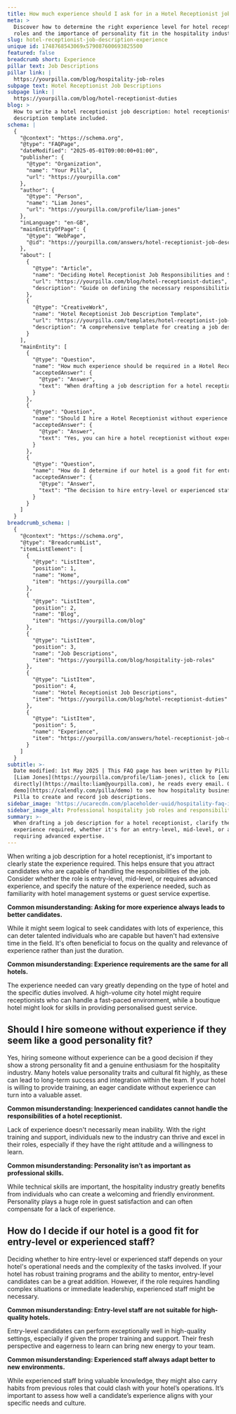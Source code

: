 ```yaml
---
title: How much experience should I ask for in a Hotel Receptionist job description?
meta: >
  Discover how to determine the right experience level for hotel receptionist
  roles and the importance of personality fit in the hospitality industry.
slug: hotel-receptionist-job-description-experience
unique id: 1748768543069x579087600693825500
featured: false
breadcrumb short: Experience
pillar text: Job Descriptions
pillar link: |
  https://yourpilla.com/blog/hospitality-job-roles
subpage text: Hotel Receptionist Job Descriptions
subpage link: |
  https://yourpilla.com/blog/hotel-receptionist-duties
blog: >
  How to write a hotel receptionist job description: hotel receptionist job
  description template included.
schema: |
  {
    "@context": "https://schema.org",
    "@type": "FAQPage",
    "dateModified": "2025-05-01T09:00:00+01:00",
    "publisher": {
      "@type": "Organization",
      "name": "Your Pilla",
      "url": "https://yourpilla.com"
    },
    "author": {
      "@type": "Person",
      "name": "Liam Jones",
      "url": "https://yourpilla.com/profile/liam-jones"
    },
    "inLanguage": "en-GB",
    "mainEntityOfPage": {
      "@type": "WebPage",
      "@id": "https://yourpilla.com/answers/hotel-receptionist-job-description-experience"
    },
    "about": [
      {
        "@type": "Article",
        "name": "Deciding Hotel Receptionist Job Responsibilities and Skills",
        "url": "https://yourpilla.com/blog/hotel-receptionist-duties",
        "description": "Guide on defining the necessary responsibilities and skills for a hotel receptionist to ensure effective role fulfilment."
      },
      {
        "@type": "CreativeWork",
        "name": "Hotel Receptionist Job Description Template",
        "url": "https://yourpilla.com/templates/hotel-receptionist-job-description",
        "description": "A comprehensive template for creating a job description for a hotel receptionist position, focusing on essential qualifications and responsibilities."
      }
    ],
    "mainEntity": [
      {
        "@type": "Question",
        "name": "How much experience should be required in a Hotel Receptionist job description?",
        "acceptedAnswer": {
          "@type": "Answer",
          "text": "When drafting a job description for a hotel receptionist, clarify the level of experience required, whether it's for an entry-level, mid-level, or a position requiring advanced expertise. Specify necessary experiences, such as familiarity with hotel management systems or guest service skills. Consider prioritising the quality and relevance of experience over its duration, as differing hotels have varied expectations based on their operational needs and guest interaction levels."
        }
      },
      {
        "@type": "Question",
        "name": "Should I hire a Hotel Receptionist without experience if they are a good personality fit?",
        "acceptedAnswer": {
          "@type": "Answer",
          "text": "Yes, you can hire a hotel receptionist without experience if they exhibit a strong personality fit with a genuine enthusiasm for hospitality, especially if your hotel is willing to provide necessary training. Such individuals can offer a fresh perspective and adapt well if they're eager to learn and integrate within your team, with personality and cultural fit often being as important as professional skills in the hospitality industry."
        }
      },
      {
        "@type": "Question",
        "name": "How do I determine if our hotel is a good fit for entry-level or experienced staff?",
        "acceptedAnswer": {
          "@type": "Answer",
          "text": "The decision to hire entry-level or experienced staff should be based on your hotel's operational requirements and the complexity of the tasks. If your environment supports robust training and mentoring, entry-level candidates could be an excellent choice. For roles needing immediate leadership or resolving complex issues, experienced individuals may be preferable, though it's vital to align their past experiences with your hotel’s specific needs and culture."
        }
      }
    ]
  }
breadcrumb_schema: |
  {
    "@context": "https://schema.org",
    "@type": "BreadcrumbList",
    "itemListElement": [
      {
        "@type": "ListItem",
        "position": 1,
        "name": "Home",
        "item": "https://yourpilla.com"
      },
      {
        "@type": "ListItem",
        "position": 2,
        "name": "Blog",
        "item": "https://yourpilla.com/blog"
      },
      {
        "@type": "ListItem",
        "position": 3,
        "name": "Job Descriptions",
        "item": "https://yourpilla.com/blog/hospitality-job-roles"
      },
      {
        "@type": "ListItem",
        "position": 4,
        "name": "Hotel Receptionist Job Descriptions",
        "item": "https://yourpilla.com/blog/hotel-receptionist-duties"
      },
      {
        "@type": "ListItem",
        "position": 5,
        "name": "Experience",
        "item": "https://yourpilla.com/answers/hotel-receptionist-job-description-experience"
      }
    ]
  }
subtitle: >-
  Date modified: 1st May 2025 | This FAQ page has been written by Pilla Founder,
  [Liam Jones](https://yourpilla.com/profile/liam-jones), click to [email Liam
  directly](https://mailto:liam@yourpilla.com), he reads every email. Or [book a
  demo](https://calendly.com/pilla/demo) to see how hospitality businesses use
  Pilla to create and record job descriptions.
sidebar_image: 'https://ucarecdn.com/placeholder-uuid/hospitality-faq-image.jpg'
sidebar_image_alt: Professional hospitality job roles and responsibilities
summary: >-
  When drafting a job description for a hotel receptionist, clarify the level of
  experience required, whether it's for an entry-level, mid-level, or a position
  requiring advanced expertise.
---
```

When writing a job description for a hotel receptionist, it's important to clearly state the experience required. This helps ensure that you attract candidates who are capable of handling the responsibilities of the job. Consider whether the role is entry-level, mid-level, or requires advanced experience, and specify the nature of the experience needed, such as familiarity with hotel management systems or guest service expertise.

**Common misunderstanding: Asking for more experience always leads to better candidates.**

While it might seem logical to seek candidates with lots of experience, this can deter talented individuals who are capable but haven't had extensive time in the field. It's often beneficial to focus on the quality and relevance of experience rather than just the duration.

**Common misunderstanding: Experience requirements are the same for all hotels.**

The experience needed can vary greatly depending on the type of hotel and the specific duties involved. A high-volume city hotel might require receptionists who can handle a fast-paced environment, while a boutique hotel might look for skills in providing personalised guest service.

## Should I hire someone without experience if they seem like a good personality fit?

Yes, hiring someone without experience can be a good decision if they show a strong personality fit and a genuine enthusiasm for the hospitality industry. Many hotels value personality traits and cultural fit highly, as these can lead to long-term success and integration within the team. If your hotel is willing to provide training, an eager candidate without experience can turn into a valuable asset.

**Common misunderstanding: Inexperienced candidates cannot handle the responsibilities of a hotel receptionist.**

Lack of experience doesn't necessarily mean inability. With the right training and support, individuals new to the industry can thrive and excel in their roles, especially if they have the right attitude and a willingness to learn.

**Common misunderstanding: Personality isn’t as important as professional skills.**

While technical skills are important, the hospitality industry greatly benefits from individuals who can create a welcoming and friendly environment. Personality plays a huge role in guest satisfaction and can often compensate for a lack of experience.

## How do I decide if our hotel is a good fit for entry-level or experienced staff?

Deciding whether to hire entry-level or experienced staff depends on your hotel's operational needs and the complexity of the tasks involved. If your hotel has robust training programs and the ability to mentor, entry-level candidates can be a great addition. However, if the role requires handling complex situations or immediate leadership, experienced staff might be necessary.

**Common misunderstanding: Entry-level staff are not suitable for high-quality hotels.**

Entry-level candidates can perform exceptionally well in high-quality settings, especially if given the proper training and support. Their fresh perspective and eagerness to learn can bring new energy to your team.

**Common misunderstanding: Experienced staff always adapt better to new environments.**

While experienced staff bring valuable knowledge, they might also carry habits from previous roles that could clash with your hotel’s operations. It’s important to assess how well a candidate’s experience aligns with your specific needs and culture.
